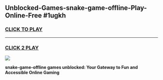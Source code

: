 
## Unblocked-Games-snake-game-offline-Play-Online-Free #1ugkh
<h3>
<a href="https://us.freeplayer.one?title=snake-game-offline&ref=10M">CLICK TO PLAY</a></h3>
<hr>

<h3>
<a href="https://us.freeplayer.one?title=snake-game-offline&ref=10M">CLICK 2 PLAY</a>
  
</h3>

<a href="https://us.freeplayer.one?title=snake-game-offline&ref=10M"><img src="https://clearcache.store/games.png"></a>


**snake-game-offline games unblocked: Your Gateway to Fun and Accessible Online Gaming**
